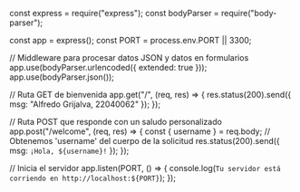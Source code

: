 const express = require("express");
const bodyParser = require("body-parser");

const app = express();
const PORT = process.env.PORT || 3300;

// Middleware para procesar datos JSON y datos en formularios
app.use(bodyParser.urlencoded({ extended: true }));
app.use(bodyParser.json());

// Ruta GET de bienvenida
app.get("/", (req, res) => {
  res.status(200).send({ msg: "Alfredo Grijalva, 22040062" });
});

// Ruta POST que responde con un saludo personalizado
app.post("/welcome", (req, res) => {
  const { username } = req.body; // Obtenemos 'username' del cuerpo de la solicitud
  res.status(200).send({ msg: `¡Hola, ${username}!` });
});

// Inicia el servidor
app.listen(PORT, () => {
  console.log(`Tu servidor está corriendo en http://localhost:${PORT}`);
});
